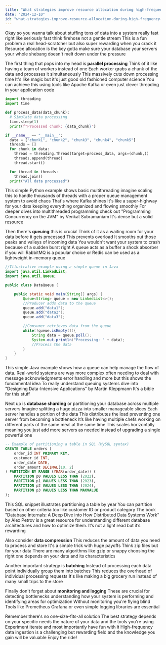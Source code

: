 ```yaml
---
title: "What strategies improve resource allocation during high-frequency data ingestion scenarios?"
date: "2024-12-10"
id: "what-strategies-improve-resource-allocation-during-high-frequency-data-ingestion-scenarios"
---
```


Okay so you wanna talk about stuffing tons of data into a system really fast  right  like seriously fast  think firehose  not a gentle stream  This is a fun problem  a real head-scratcher  but also super rewarding when you crack it  Resource allocation is the key  gotta make sure your database your servers your whole shebang doesn't melt down under the pressure

The first thing that pops into my head is **parallel processing**  Think of it like having a team of workers instead of one  Each worker grabs a chunk of the data and processes it simultaneously  This massively cuts down processing time  It's like magic  but it's just good old fashioned computer science  You can achieve this using tools like Apache Kafka  or even just clever threading in your application code


```python
import threading
import time

def process_data(data_chunk):
  # Simulate data processing
  time.sleep(1)  
  print(f"Processed chunk: {data_chunk}")

if __name__ == "__main__":
  data = ["chunk1", "chunk2", "chunk3", "chunk4", "chunk5"]
  threads = []
  for chunk in data:
    thread = threading.Thread(target=process_data, args=(chunk,))
    threads.append(thread)
    thread.start()

  for thread in threads:
    thread.join()
  print("All data processed")
```

This simple Python example shows basic multithreading  imagine scaling this to handle thousands of threads  with a proper queue management system to avoid chaos  That's where Kafka shines  It's like a super-highway for your data  keeping everything organized and flowing smoothly  For deeper dives into multithreaded programming  check out "Programming Concurrency on the JVM" by Venkat Subramaniam  It's dense but a solid resource


Then there's **queuing**  this is crucial  Think of it as a waiting room for your data before it gets processed  This prevents overload  It smooths out those peaks and valleys of incoming data  You wouldn't want your system to crash because of a sudden burst right  A queue acts as a buffer a shock absorber if you will   RabbitMQ is a popular choice  or Redis can be used as a lightweight  in-memory queue  


```java
//Illustrative example using a simple queue in Java
import java.util.LinkedList;
import java.util.Queue;

public class DataQueue {

    public static void main(String[] args) {
        Queue<String> queue = new LinkedList<>();
        //Producer adds data to the queue
        queue.add("data1");
        queue.add("data2");
        queue.add("data3");

        //Consumer retrieves data from the queue
        while(!queue.isEmpty()){
            String data = queue.poll();
            System.out.println("Processing: " + data);
            //Process the data
        }
    }
}

```

This simple Java example shows how a queue can help manage the flow of data.  Real-world systems are way more complex often needing to deal with message acknowledgments error handling and more but this shows the fundamental idea  To really understand queuing systems  dive into "Designing Data-Intensive Applications" by Martin Kleppmann  It's a bible for this stuff


Next up is **database sharding** or partitioning your database across multiple servers  Imagine splitting a huge pizza into smaller manageable slices  Each server handles a portion of the data  This distributes the load  preventing one server from becoming a bottleneck  It’s like having multiple chefs working on different parts of the same meal at the same time  This scales horizontally   meaning you just add more servers as needed instead of upgrading a single powerful one  


```sql
-- Example of partitioning a table in SQL (MySQL syntax)
CREATE TABLE orders (
    order_id INT PRIMARY KEY,
    customer_id INT,
    order_date DATE,
    order_amount DECIMAL(10, 2)
) PARTITION BY RANGE (YEAR(order_date)) (
    PARTITION p0 VALUES LESS THAN (2022),
    PARTITION p1 VALUES LESS THAN (2023),
    PARTITION p2 VALUES LESS THAN (2024),
    PARTITION p3 VALUES LESS THAN MAXVALUE
);
```

This SQL snippet illustrates partitioning a table by year  You can partition based on other criteria too like customer ID or product category  The book "Database Internals: A Deep Dive into How Distributed Data Systems Work" by Alex Petrov is a great resource for understanding different database architectures and how to optimize them.  It’s not a light read but it’s rewarding


Also consider **data compression**  This reduces the amount of data you need to process and store  It's a simple trick with huge payoffs  Think zip files but for your data  There are many algorithms like gzip or snappy  choosing the right one depends on your data and its characteristics


Another important strategy is **batching**  Instead of processing each data point individually  group them into batches  This reduces the overhead of individual processing requests  It's like making a big grocery run instead of many small trips to the store


Finally  don't forget about **monitoring and logging**  These are crucial for detecting bottlenecks  understanding how your system is performing  and identifying areas for optimization   Without monitoring  you're flying blind  Tools like Prometheus Grafana  or even simple logging libraries are essential


Remember  there's no one-size-fits-all solution  The best strategy depends on your specific needs  the nature of your data  and the tools you're using  Experiment  iterate  and most importantly  have fun with it  High-frequency data ingestion is a challenging but rewarding field  and the knowledge you gain will be valuable  Enjoy the ride!

